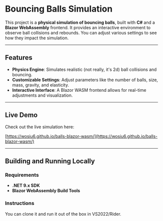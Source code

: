 # Bouncing Balls Simulation

This project is a **physical simulation of bouncing balls**, built with **C\#** and a **Blazor WebAssembly** frontend. It provides an interactive environment to observe ball collisions and rebounds. You can adjust various settings to see how they impact the simulation.

-----

## Features

  * **Physics Engine**: Simulates realistic (not really, it's 2d) ball collisions and bouncing.
  * **Customizable Settings**: Adjust parameters like the number of balls, size, mass, gravity, and elasticity.
  * **Interactive Interface**: A Blazor WASM frontend allows for real-time adjustments and visualization.

-----

## Live Demo

Check out the live simulation here:

[https://wosiu6.github.io/balls-blazor-wasm/](https://wosiu6.github.io/balls-blazor-wasm/)

-----

## Building and Running Locally

### Requirements

  * **.NET 9.x SDK**
  * **Blazor WebAssembly Build Tools**

### Instructions

You can clone it and run it out of the box in VS2022/Rider.
